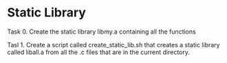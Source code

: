 # Static Library

Task 0. Create the static library libmy.a containing all the functions

Tasl 1. Create a script called create_static_lib.sh that creates a static library called liball.a from all the .c files that are in the current directory.
